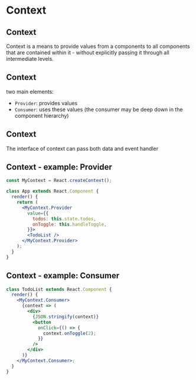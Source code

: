 # Context

## Context

Context is a means to provide values from a components to all components that are contained within it - without explicitly passing it through all intermediate levels.

## Context

two main elements:

- `Provider`: provides values
- `Consumer`: uses these values (the consumer may be deep down in the component hierarchy)

## Context

The interface of context can pass both data and event handler

## Context - example: Provider

```jsx
const MyContext = React.createContext();

class App extends React.Component {
  render() {
    return (
      <MyContext.Provider
        value={{
          todos: this.state.todos,
          onToggle: this.handleToggle,
        }}>
        <TodoList />
      </MyContext.Provider>
    );
  }
}
```

## Context - example: Consumer

```jsx
class TodoList extends React.Component {
  render() {
    <MyContext.Consumer>
      {context => (
        <div>
          {JSON.stringify(context)}
          <button
            onClick={() => {
              context.onToggle(2);
            }}
          />
        </div>
      )}
    </MyContext.Consumer>;
  }
}
```
